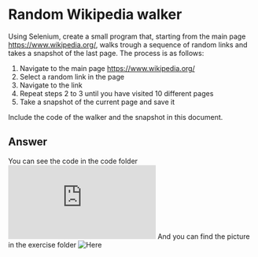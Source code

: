 # Random Wikipedia walker

Using Selenium, create a small program that, starting from the main page https://www.wikipedia.org/, walks trough a sequence of random links and takes a snapshot of the last page.
The process is as follows:

 1. Navigate to the main page https://www.wikipedia.org/
 2. Select a random link in the page
 3. Navigate to the link
 4. Repeat steps 2 to 3 until you have visited 10 different pages
 5. Take a snapshot of the current page and save it

Include the code of the walker and the snapshot in this document.

## Answer
You can see the code in the code folder ![Here](https://github.com/lise-rg/VV-ISTIC-TP5/tree/main/Code/WikipediaCode.py)
And you can find the picture in the exercise folder ![Here](https://github.com/lise-rg/VV-ISTIC-TP5/tree/main/exercises/screenshot.png)

